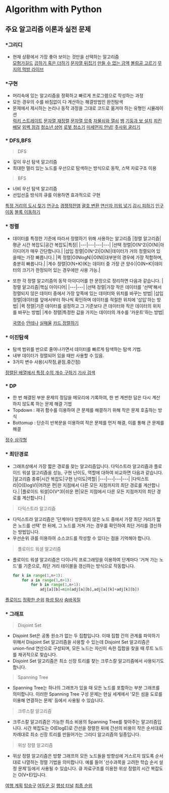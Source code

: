 # Algorithm with Python
 
## 주요 알고리즘 이론과 실전 문제

### \*그리디

- 현재 상황에서 가장 좋아 보이는 것만을 선택하는 알고리즘<br>
  [모험가길드](https://github.com/cheonjiwan/Algorithm/blob/master/%EA%B7%B8%EB%A6%AC%EB%94%94/%EB%AA%A8%ED%97%98%EA%B0%80%EA%B8%B8%EB%93%9C.py)
  [곱하기 혹은 더하기](https://github.com/cheonjiwan/Algorithm/blob/master/%EA%B7%B8%EB%A6%AC%EB%94%94/%EA%B3%B1%ED%95%98%EA%B8%B0%ED%98%B9%EC%9D%80%EB%8D%94%ED%95%98%EA%B8%B0.py)
  [문자열 뒤집기](https://github.com/cheonjiwan/Algorithm/blob/master/%EA%B7%B8%EB%A6%AC%EB%94%94/%EB%AC%B8%EC%9E%90%EC%97%B4%EB%92%A4%EC%A7%91%EA%B8%B0.py)
  [만들 수 없는 금액](https://github.com/cheonjiwan/Algorithm/blob/master/%EA%B7%B8%EB%A6%AC%EB%94%94/%EB%A7%8C%EB%93%A4%EC%88%98%EC%97%86%EB%8A%94%EA%B8%88%EC%95%A1.py)
  [볼링공 고르기](https://github.com/cheonjiwan/Algorithm/blob/master/%EA%B7%B8%EB%A6%AC%EB%94%94/%EB%B3%BC%EB%A7%81%EA%B3%B5%EA%B3%A0%EB%A5%B4%EA%B8%B0.py)
  [무지의 먹방 라이브](https://github.com/cheonjiwan/Algorithm/blob/master/%EA%B7%B8%EB%A6%AC%EB%94%94/%EB%AC%B4%EC%A7%80%EC%9D%98%EB%A8%B9%EB%B0%A9%EB%9D%BC%EC%9D%B4%EB%B8%8C.py)

### \*구현

- 머리속에 있는 알고리즘을 정확하고 빠르게 프로그램으로 작성하는 과정
- 모든 경우의 수를 바짐없이 다 계산하는 해결방법인 완전탐색
- 문제에서 제시하는 논리나 동작 과정을 그대로 코드로 옮겨야 하는 유형인 시뮬레이션<br>
  [럭키 스트레이트](https://github.com/cheonjiwan/Algorithm/blob/master/%EA%B5%AC%ED%98%84/%EB%9F%AD%ED%82%A4%EC%8A%A4%ED%8A%B8%EB%A0%88%EC%9D%B4%ED%8A%B8.py)
  [문자열 재정렬](https://github.com/cheonjiwan/Algorithm/blob/master/%EA%B5%AC%ED%98%84/%EB%AC%B8%EC%9E%90%EC%97%B4%EC%9E%AC%EC%A0%95%EB%A0%AC.py)
  [문자열 압축](https://github.com/cheonjiwan/Algorithm/blob/master/%EA%B5%AC%ED%98%84/%EB%AC%B8%EC%9E%90%EC%97%B4%EC%95%95%EC%B6%95.py)
  [자물쇠와 열쇠](https://github.com/cheonjiwan/Algorithm/blob/master/%EA%B5%AC%ED%98%84/%EC%9E%90%EB%AC%BC%EC%87%A0%EC%99%80%EC%97%B4%EC%87%A0.py)
  [뱀](https://github.com/cheonjiwan/Algorithm/blob/master/%EA%B5%AC%ED%98%84/%EB%B1%80.py)
  [기둥과 보 설치](https://github.com/cheonjiwan/Algorithm/blob/master/%EA%B5%AC%ED%98%84/%EA%B8%B0%EB%91%A5%EA%B3%BC%EB%B3%B4%EC%84%A4%EC%B9%98.py)
  [치킨배달](https://github.com/cheonjiwan/Algorithm/blob/master/%EA%B5%AC%ED%98%84/%EC%B9%98%ED%82%A8%EB%B0%B0%EB%8B%AC.py)
  [외벽 점검](https://github.com/cheonjiwan/Algorithm/blob/master/%EA%B5%AC%ED%98%84/%EC%99%B8%EB%B2%BD%EC%A0%90%EA%B2%80.py)
  [청소년 상어](https://github.com/cheonjiwan/Algorithm/blob/master/%EA%B5%AC%ED%98%84/%EC%B2%AD%EC%86%8C%EB%85%84%EC%83%81%EC%96%B4.py)
  [로봇 청소기](https://github.com/cheonjiwan/Algorithm/blob/master/%EA%B5%AC%ED%98%84/%EB%A1%9C%EB%B4%87%EC%B2%AD%EC%86%8C%EA%B8%B0.py)
  [미세먼지 안녕!](https://github.com/cheonjiwan/Algorithm/blob/master/%EA%B5%AC%ED%98%84/%EB%AF%B8%EC%84%B8%EB%A8%BC%EC%A7%80%EC%95%88%EB%85%95.py)
  [주사위 굴리기](https://github.com/cheonjiwan/Algorithm/blob/master/%EA%B5%AC%ED%98%84/%EC%A3%BC%EC%82%AC%EC%9C%84%EA%B5%B4%EB%A6%AC%EA%B8%B0.py)
### \* DFS,BFS

> DFS

- 깊이 우선 탐색 알고리즘
- 최대한 멀리 있는 노드를 우선으로 탐색하는 방식으로 동작, 스택 자료구조 이용<br>

> BFS

- 너비 우선 탐색 알고리즘
- 선입선출 방식의 큐를 이용하면 효과적으로 구현<br>

[특정 거리의 도시 찾기](https://github.com/cheonjiwan/Algorithm/blob/master/DFS_BFS/%ED%8A%B9%EC%A0%95%EA%B1%B0%EB%A6%AC%EC%9D%98%EB%8F%84%EC%8B%9C%EC%B0%BE%EA%B8%B0.py)
[연구소](https://github.com/cheonjiwan/Algorithm/blob/master/DFS_BFS/%EC%97%B0%EA%B5%AC%EC%86%8C.py)
[경쟁적전염](https://github.com/cheonjiwan/Algorithm/blob/master/DFS_BFS/%EA%B2%BD%EC%9F%81%EC%A0%81%EC%A0%84%EC%97%BC.py)
[괄호 변환](https://github.com/cheonjiwan/Algorithm/blob/master/DFS_BFS/%EA%B4%84%ED%98%B8%EB%B3%80%ED%99%98.py)
[연산자 끼워 넣기](https://github.com/cheonjiwan/Algorithm/blob/master/DFS_BFS/%EC%97%B0%EC%82%B0%EC%9E%90%EB%81%BC%EC%9B%8C%EB%84%A3%EA%B8%B0.py)
[감시 피하기](https://github.com/cheonjiwan/Algorithm/blob/master/DFS_BFS/%EA%B0%90%EC%8B%9C%ED%94%BC%ED%95%98%EA%B8%B0.py)
[인구 이동](https://github.com/cheonjiwan/Algorithm/blob/master/DFS_BFS/%EC%9D%B8%EA%B5%AC%EC%9D%B4%EB%8F%99.py)
[블록 이동하기]()

### \* 정렬

- 데이터를 특정한 기준에 따라서 정렬하기 위해 사용하는 알고리즘
  |정렬 알고리즘|평균 시간 복잡도|공간 복잡도|특징|
  |---|---|---|---|
  |선택 정렬|O(N^2)|O(N)|아이디어가 매우 간단합니다.|
  |삽입 정렬|O(N^2)|O(N)|데이터가 거의 정렬되어 있을때는 가장 빠릅니다.|
  |퀵 정렬|O(NlogN)|O(N)|대부분의 경우에 가장 적합하며, 충분히 빠릅니다.|
  |계수 정렬|O(N+K)(K는 데이터 중 가장 큰 양수)|O(N+K)|데이터의 크기가 한정되어 있는 경우에만 사용 가능.|
  <br>
- 또한 각 정렬 알고리즘의 동작 아이디어를 한 문장으로 정리하면 다음과 같습니다.
  |정렬 알고리즘|핵심 아이디어|
  |---|---|
  |선택 정렬|가장 작은 데이터를 '선택'해서 정렬되지 않은 데이터 중에서 가장 앞쪽에 있는 데이터와 위치를 바꾸는 방법|
  |삽입 정렬|데이터를 앞에서부터 하나씩 확인하며 데이터를 적절한 위치에 '삽입'하는 방법|
  |퀵 정렬|기준 데이터를 설정하고 그 기준보다 큰 데이터와 작은 데이터의 위치를 바꾸는 방법|
  |계수 정렬|특정한 값을 가지는 데이터의 개수를 '카운트'하는 방법|

  [국영수](https://github.com/cheonjiwan/Algorithm/blob/master/%EC%A0%95%EB%A0%AC/%EA%B5%AD%EC%98%81%EC%88%98.py)
  [안테나](https://github.com/cheonjiwan/Algorithm/blob/master/%EC%A0%95%EB%A0%AC/%EC%95%88%ED%85%8C%EB%82%98.py)
  [실패율](https://github.com/cheonjiwan/Algorithm/blob/master/%EC%A0%95%EB%A0%AC/%EC%8B%A4%ED%8C%A8%EC%9C%A8.py)
  [카드 정렬하기](https://github.com/cheonjiwan/Algorithm/blob/master/%EC%A0%95%EB%A0%AC/%EC%B9%B4%EB%93%9C%EC%A0%95%EB%A0%AC%ED%95%98%EA%B8%B0.py)

### \* 이진탐색

- 탐색 범위를 반으로 줄여나가면서 데이터를 빠르게 탐색하는 탐색 기법.
- 내부 데이터가 정렬되어 있을 때만 사용할 수 있음.
- 3가지 변수 사용(시작점,끝점,중간점)<br>

[정렬된 배열에서 특정 수의 개수 구하기](https://github.com/cheonjiwan/Algorithm/blob/master/%EC%9D%B4%EC%A7%84%ED%83%90%EC%83%89/%EC%A0%95%EB%A0%AC%EB%90%9C%EB%B0%B0%EC%97%B4%EC%97%90%EC%84%9C%ED%8A%B9%EC%A0%95%EC%88%98%EC%9D%98%EA%B0%9C%EC%88%98%EA%B5%AC%ED%95%98%EA%B8%B0.py)
[가사 검색](https://github.com/cheonjiwan/Algorithm/blob/master/%EC%9D%B4%EC%A7%84%ED%83%90%EC%83%89/%EA%B0%80%EC%82%AC%EA%B2%80%EC%83%89.py)

### \* DP

- 한 번 해결된 부분 문제의 정답을 메모리에 기록하여, 한 번 계싼한 답은 다시 계산하지 않도록 하는 문제 해결 기법
- Topdown : 재귀 함수를 이용하여 큰 문제를 해결하기 위해 작은 문제 호출하는 방식
- Bottomup : 단순히 반복문을 이용하여 작은 문제를 먼저 해결, 이를 통해 큰 문제를 해결<br>

[정수 삼각형](https://github.com/cheonjiwan/Algorithm/blob/master/DP/%EC%A0%95%EC%88%98%EC%82%BC%EA%B0%81%ED%98%95.py)

### \* 최단경로
- 그래프상에서 가장 짧은 경로를 찾는 알고리즘입니다. 다익스트라 알고리즘과 플로이드 워셜 알고리즘을 성능, 구현 난이도, 역할에 대하여 비교하면 다음과 같습니다.
  |알고리즘 종류|시간 복잡도|구현 난이도|역할|
  |---|---|---|---|
  |다익스트라|O(ElogV)|어려운 편|한 지점에서 다른 모든 지점까지의 최단 경로를 계산합니다.|
  |플로이드 워셜|O(V^3)|쉬운 편|모든 지점에서 다른 모든 지점까지의 최단 경로를 계산합니다.|
  <br>

> 다익스트라 알고리즘
 - 다익스트라 알고리즘은 '단계마다 방문하지 않은 노드 중에서 가장 최단 거리가 짧은 노드를 선택' 한 뒤에, 그 노드를 거쳐 가는 경우를 확인하여 최단 거리를 갱신하는 방법입니다. 
 - 우선순위 큐를 이용하여 소스코드를 작성할 수 있다는 점을 기억해야 합니다.

> 플로이드 워셜 알고리즘
 - 플로이드 워셜 알고리즘은 다이나믹 프로그래밍을 이용하여 단계마다 '거쳐 가는 노드'를 기준으로, 최단 거리 테이블을 갱신하는 방식으로 작동합니다. <br>
    ``` python
    for k in range(1,n+1):
        for a in range(1,n+1):
            for b in range(1,n+1):
                adj[a][b]=min(adj[a][b],adj[a][k]+adj[k][b])
    ```

[플로이드](https://github.com/cheonjiwan/Algorithm/blob/master/%EC%B5%9C%EB%8B%A8%EA%B2%BD%EB%A1%9C/%ED%94%8C%EB%A1%9C%EC%9D%B4%EB%93%9C.py)
[정확한 순위](https://github.com/cheonjiwan/Algorithm/blob/master/%EC%B5%9C%EB%8B%A8%EA%B2%BD%EB%A1%9C/%EC%A0%95%ED%99%95%ED%95%9C%EC%88%9C%EC%9C%84.py)
[화성 탐사](https://github.com/cheonjiwan/Algorithm/blob/master/%EC%B5%9C%EB%8B%A8%EA%B2%BD%EB%A1%9C/%ED%99%94%EC%84%B1%ED%83%90%EC%82%AC.py)
[숨바꼭질](https://github.com/cheonjiwan/Algorithm/blob/master/%EC%B5%9C%EB%8B%A8%EA%B2%BD%EB%A1%9C/%EC%88%A8%EB%B0%94%EA%BC%AD%EC%A7%88.py)

### \* 그래프
> Disjoint Set
 - Disjoint Set은 공통 원소가 없는 두 집합입니다. 이때 집합 간의 관계를 파악하기 위해서 Disjoint Set 알고리즘을 사용할 수 있는데 Disjoint Set 알고리즘은 union-find 연산으로 구성되며, 모든 노드는 자신이 속한 집합을 찾을 때 루트 노드를 재귀적으로 찾습니다.
 - Disjoint Set 알고리즘은 최소 신장 트리를 찾는 크루스칼 알고리즘에서 사용되기도 합니다.

> Spanning Tree
- Spanning Tree는 하나의 그래프가 있을 때 모든 노드를 포함하는 부분 그래프를 의미합니다. 이러한 Spanning Tree 구성 문제는 현실 세계에서 '모든 섬을 도로를 이용해 연결하는 문제' 등에서 사용될 수 있습니다.

> 크루스칼 알고리즘
- 크루스칼 알고리즘은 가능한 최소 비용의 Spanning Tree를 찾아주는 알고리즘입니다. 시간 복잡도는 O(ElogE)로 간선을 정렬한 뒤에 간선의 비용이 작은 순서대로 차례대로 최소 신장 트리를 만들어가는 그리디 알고리즘의 일종입니다.

> 위상 정렬 알고리즘
- 위상 정렬 알고리즘은 방향 그래프의 모든 노드들을 방향성에 거스르지 않도록 순서대로 나열하는 정렬 기법을 의미합니다. 예를 들어 '선수과목을 고려한 학습 순서 설정 문제'등에서 사용될 수 있습니다. 큐 자료구조를 이용한 위상 정렬의 시간 복잡도는 O(V+E)입니다.

[여행 계획](https://github.com/cheonjiwan/Algorithm/blob/master/%EA%B7%B8%EB%9E%98%ED%94%84/%EC%97%AC%ED%96%89%EA%B3%84%ED%9A%8D.py)
[탑승구](https://github.com/cheonjiwan/Algorithm/blob/master/%EA%B7%B8%EB%9E%98%ED%94%84/%ED%83%91%EC%8A%B9%EA%B5%AC.py)
[어두운 길](https://github.com/cheonjiwan/Algorithm/blob/master/%EA%B7%B8%EB%9E%98%ED%94%84/%EC%96%B4%EB%91%90%EC%9A%B4%EA%B8%B8.py)
[행성 터널](https://github.com/cheonjiwan/Algorithm/blob/master/%EA%B7%B8%EB%9E%98%ED%94%84/%ED%96%89%EC%84%B1%ED%84%B0%EB%84%90.py)
[최종 순위](https://github.com/cheonjiwan/Algorithm/blob/master/%EA%B7%B8%EB%9E%98%ED%94%84/%EC%B5%9C%EC%A2%85%EC%88%9C%EC%9C%84.py)
